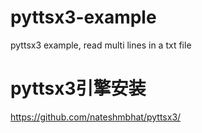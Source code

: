 # pyttsx3-example
pyttsx3 example, read multi lines in a txt file

# pyttsx3引擎安装
https://github.com/nateshmbhat/pyttsx3/
